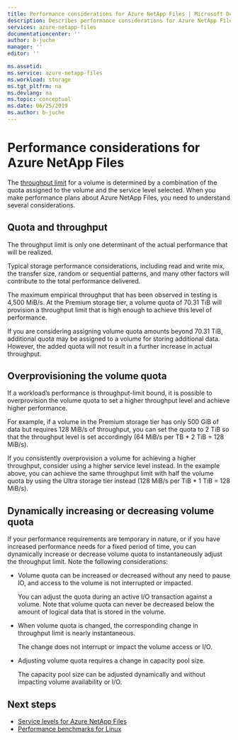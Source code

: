 ```yaml
---
title: Performance considerations for Azure NetApp Files | Microsoft Docs
description: Describes performance considerations for Azure NetApp Files.
services: azure-netapp-files
documentationcenter: ''
author: b-juche
manager: ''
editor: ''

ms.assetid:
ms.service: azure-netapp-files
ms.workload: storage
ms.tgt_pltfrm: na
ms.devlang: na
ms.topic: conceptual
ms.date: 06/25/2019
ms.author: b-juche
---
```

# Performance considerations for Azure NetApp Files

The [throughput limit](azure-netapp-files-service-levels.md) for a volume is determined by a combination of the quota assigned to the volume and the service level selected. When you make performance plans about Azure NetApp Files, you need to understand several considerations. 

## Quota and throughput  

The throughput limit is only one determinant of the actual performance that will be realized.  

Typical storage performance considerations, including read and write mix, the transfer size, random or sequential patterns, and many other factors will contribute to the total performance delivered.  

The maximum empirical throughput that has been observed in testing is 4,500 MiB/s.  At the Premium storage tier, a volume quota of 70.31 TiB will provision a throughput limit that is high enough to achieve this level of performance.  

If you are considering assigning volume quota amounts beyond 70.31 TiB, additional quota may be assigned to a volume for storing additional data. However, the added quota will not result in a further increase in actual throughput.  

## Overprovisioning the volume quota

If a workload’s performance is throughput-limit bound, it is possible to overprovision the volume quota to set a higher throughput level and achieve higher performance.  

For example, if a volume in the Premium storage tier has only 500 GiB of data but requires 128 MiB/s of throughput, you can set the quota to 2 TiB so that the throughput level is set accordingly (64 MiB/s per TB * 2 TiB = 128 MiB/s).  

If you consistently overprovision a volume for achieving a higher throughput, consider using a higher service level instead.  In the example above, you can achieve the same throughput limit with half the volume quota by using the Ultra storage tier instead (128 MiB/s per TiB * 1 TiB = 128 MiB/s).

## Dynamically increasing or decreasing volume quota

If your performance requirements are temporary in nature, or if you have increased performance needs for a fixed period of time, you can dynamically increase or decrease volume quota to instantaneously adjust the throughput limit.  Note the following considerations: 

* Volume quota can be increased or decreased without any need to pause IO, and access to the volume is not interrupted or impacted.  

    You can adjust the quota during an active I/O transaction against a volume.  Note that volume quota can never be decreased below the amount of logical data that is stored in the volume.

* When volume quota is changed, the corresponding change in throughput limit is nearly instantaneous. 

    The change does not interrupt or impact the volume access or I/O.  

* Adjusting volume quota requires a change in capacity pool size.  

    The capacity pool size can be adjusted dynamically and without impacting volume availability or I/O.

## Next steps

- [Service levels for Azure NetApp Files](azure-netapp-files-service-levels.md)
- [Performance benchmarks for Linux](performance-benchmarks-linux.md)